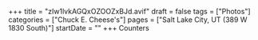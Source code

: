 +++
title = "zIw1lvkAGQxOZOOZxBJd.avif"
draft = false
tags = ["Photos"]
categories = ["Chuck E. Cheese's"]
pages = ["Salt Lake City, UT (389 W 1830 South)"]
startDate = ""
+++
Counters

